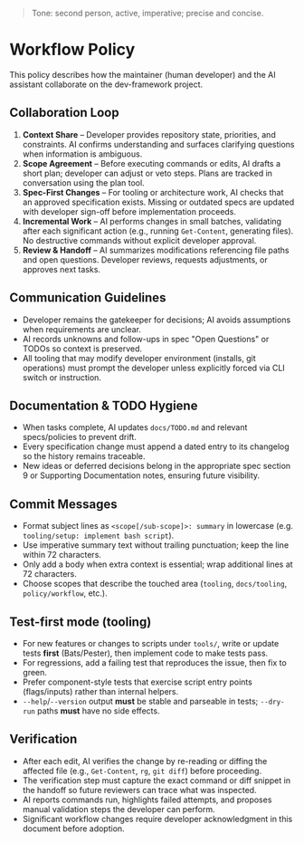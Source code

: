 > Tone: second person, active, imperative; precise and concise.

# Workflow Policy

This policy describes how the maintainer (human developer) and the AI assistant collaborate on the dev-framework project.

## Collaboration Loop

1. **Context Share** – Developer provides repository state, priorities, and constraints. AI confirms understanding and surfaces clarifying questions when information is ambiguous.
2. **Scope Agreement** – Before executing commands or edits, AI drafts a short plan; developer can adjust or veto steps. Plans are tracked in conversation using the plan tool.
3. **Spec-First Changes** – For tooling or architecture work, AI checks that an approved specification exists. Missing or outdated specs are updated with developer sign-off before implementation proceeds.
4. **Incremental Work** – AI performs changes in small batches, validating after each significant action (e.g., running `Get-Content`, generating files). No destructive commands without explicit developer approval.
5. **Review & Handoff** – AI summarizes modifications referencing file paths and open questions. Developer reviews, requests adjustments, or approves next tasks.

## Communication Guidelines

- Developer remains the gatekeeper for decisions; AI avoids assumptions when requirements are unclear.
- AI records unknowns and follow-ups in spec "Open Questions" or TODOs so context is preserved.
- All tooling that may modify developer environment (installs, git operations) must prompt the developer unless explicitly forced via CLI switch or instruction.

## Documentation & TODO Hygiene

- When tasks complete, AI updates `docs/TODO.md` and relevant specs/policies to prevent drift.
- Every specification change must append a dated entry to its changelog so the history remains traceable.
- New ideas or deferred decisions belong in the appropriate spec section 9 or Supporting Documentation notes, ensuring future visibility.

## Commit Messages

- Format subject lines as `<scope[/sub-scope]>: summary` in lowercase (e.g. `tooling/setup: implement bash script`).
- Use imperative summary text without trailing punctuation; keep the line within 72 characters.
- Only add a body when extra context is essential; wrap additional lines at 72 characters.
- Choose scopes that describe the touched area (`tooling`, `docs/tooling`, `policy/workflow`, etc.).

## Test-first mode (tooling)

- For new features or changes to scripts under `tools/`, write or update tests **first** (Bats/Pester), then implement code to make tests pass.
- For regressions, add a failing test that reproduces the issue, then fix to green.
- Prefer component-style tests that exercise script entry points (flags/inputs) rather than internal helpers.
- `--help`/`--version` output **must** be stable and parseable in tests; `--dry-run` paths **must** have no side effects.

## Verification

- After each edit, AI verifies the change by re-reading or diffing the affected file (e.g., `Get-Content`, `rg`, `git diff`) before proceeding.
- The verification step must capture the exact command or diff snippet in the handoff so future reviewers can trace what was inspected.
- AI reports commands run, highlights failed attempts, and proposes manual validation steps the developer can perform.
- Significant workflow changes require developer acknowledgment in this document before adoption.
